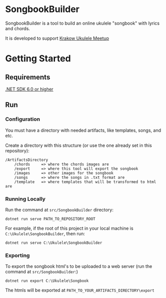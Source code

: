 # SongbookBuilder

SongbookBuilder is a tool to build an online ukulele "songbook" with lyrics and chords.

It is developed to support [Krakow Ukulele Meetup](https://krakow-ukulele.netlify.com/)

# Getting Started

## Requirements

[.NET SDK 6.0 or higher](https://dotnet.microsoft.com/download/dotnet-core)

## Run

### Configuration

You must have a directory with needed artifacts, like templates, songs, and etc.

Create a directory with this structure (or use the one already set in this repository):

```
/ArtifactsDirectory
    /chords     => where the chords images are
    /export     => where this tool will export the songbook
    /images     => other images for the songbook
    /songs      => where the songs in .txt format are
    /template   => where templates that will be transformed to html are
```

### Running Locally

Run the command at `src/SongbookBuilder` directory:

```shell
dotnet run serve PATH_TO_REPOSITORY_ROOT
```
For example, if the root of this project in your local machine is `C:\Ukulele\SongbookBuilder`, then run:
```shell
dotnet run serve C:\Ukulele\SongbookBuilder
```
<!-- dotnet run serve D:\Ukulele\SongbookBuilder\ -->

### Exporting

To export the songbook html's to be uploaded to a web server (run the command at `src/SongbookBuilder`:)

```shell
dotnet run export C:\Ukulele\Songbook
```
<!-- dotnet run export D:\Ukulele\krakow-ukulele -->

The htmls will be exported at `PATH_TO_YOUR_ARTIFACTS_DIRECTORY\export`